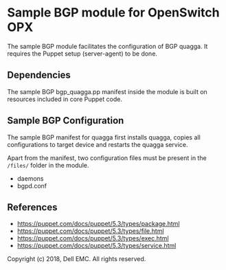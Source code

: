 # Sample BGP module for OpenSwitch OPX

The sample BGP module facilitates the configuration of BGP quagga. It requires the Puppet setup (server-agent) to be done.

## Dependencies

The sample BGP bgp_quagga.pp manifest inside the module is built on resources included in core Puppet code.

## Sample BGP Configuration

The sample BGP manifest for quagga first installs quagga, copies all configurations to target device and restarts the quagga service.

Apart from the manifest, two configuration files must be present in the ``/files/`` folder in the module.
- daemons
- bgpd.conf


## References

- https://puppet.com/docs/puppet/5.3/types/package.html
- https://puppet.com/docs/puppet/5.3/types/file.html
- https://puppet.com/docs/puppet/5.3/types/exec.html
- https://puppet.com/docs/puppet/5.3/types/service.html


Copyright (c) 2018, Dell EMC. All rights reserved.
